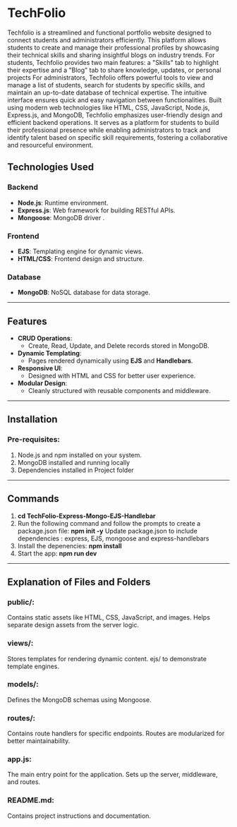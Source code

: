 # TechFolio
Techfolio is a streamlined and functional portfolio website designed to connect students and administrators efficiently. This platform allows students to create and manage their professional profiles by showcasing their technical skills and sharing insightful blogs on industry trends. For students, Techfolio provides two main features: a "Skills" tab to highlight their expertise and a "Blog" tab to share knowledge, updates, or personal projects For administrators, Techfolio offers powerful tools to view and manage a list of students, search for students by specific skills, and maintain an up-to-date database of technical expertise. The intuitive interface ensures quick and easy navigation between functionalities. Built using modern web technologies like HTML, CSS, JavaScript, Node.js, Express.js, and MongoDB, Techfolio emphasizes user-friendly design and efficient backend operations. It serves as a platform for students to build their professional presence while enabling administrators to track and identify talent based on specific skill requirements, fostering a collaborative and resourceful environment.

## Technologies Used  
### Backend  
- **Node.js**: Runtime environment.  
- **Express.js**: Web framework for building RESTful APIs.  
- **Mongoose**: MongoDB driver .  

### Frontend  
- **EJS**: Templating engine for dynamic views.   
- **HTML/CSS**: Frontend design and structure.  

### Database  
- **MongoDB**: NoSQL database for data storage.
- ----------------------------------------------------
## Features  
- **CRUD Operations**:
  - Create, Read, Update, and Delete records stored in MongoDB.
- **Dynamic Templating**:
  - Pages rendered dynamically using **EJS** and **Handlebars**.
- **Responsive UI**:
  - Designed with HTML and CSS for better user experience.
- **Modular Design**:
  - Cleanly structured with reusable components and middleware.
-----------------------------------------------------

## Installation  
### Pre-requisites:
1. Node.js and npm installed on your system.
2. MongoDB installed and running locally
3. Dependencies installed in Project folder

-----------------------------------------------------

## Commands

1. **cd TechFolio-Express-Mongo-EJS-Handlebar**
2. Run the following command and follow the prompts to create a package.json file:
**npm init -y**
Update package.json to include dependencies : express, EJS, mongoose and express-handlebars
3. Install the depenencies:
**npm install**
4. Start the app:
**npm run dev**

---------------------------------------------

## Explanation of Files and Folders
### public/:

Contains static assets like HTML, CSS, JavaScript, and images.
Helps separate design assets from the server logic.

### views/:

Stores templates for rendering dynamic content.
ejs/ to demonstrate template engines.

### models/:

Defines the MongoDB schemas using Mongoose.

### routes/:

Contains route handlers for specific endpoints.
Routes are modularized for better maintainability.

### app.js:

The main entry point for the application.
Sets up the server, middleware, and routes.

### README.md:

Contains project instructions and documentation.
